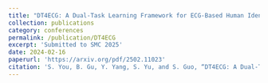 ```yaml
---
title: "DT4ECG: A Dual-Task Learning Framework for ECG-Based Human Identity Recognition and Human Activity Detection"
collection: publications
category: conferences
permalink: /publication/DT4ECG
excerpt: 'Submitted to SMC 2025'
date: 2024-02-16
paperurl: 'https://arxiv.org/pdf/2502.11023'
citation: 'S. You, B. Gu, Y. Yang, S. Yu, and S. Guo, “DT4ECG: A Dual-Task Learning Framework for ECG-Based Human Identity Recognition and Human Activity Detection,” arXiv.org, 2025. https://arxiv.org/abs/2502.11023'
---
```


